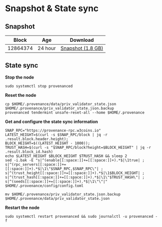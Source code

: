 # Snapshot & State sync

## Snapshot

| Block   | Age      | Download                                                                                                                     |
| ------- | -------- | ---------------------------------------------------------------------------------------------------------------------------- |
|   12864374   |  24 hour | [Snapshot (1.8 GB)](https://s3.eu-central-1.amazonaws.com/w3coins.io/snapshots/provenance-mainnet/provenance_snapsot_latest.tar.lz4)  |

## State sync

**Stop the node**

```
sudo systemctl stop provenanced
```

**Reset the node**

```
cp $HOME/.provenance/data/priv_validator_state.json $HOME/.provenance/priv_validator_state.json.backup
provenanced tendermint unsafe-reset-all --home $HOME/.provenance
```

**Get and configure the state sync information**

```
SNAP_RPC="https://provenance-rpc.w3coins.io"
LATEST_HEIGHT=$(curl -s $SNAP_RPC/block | jq -r .result.block.header.height);
BLOCK_HEIGHT=$((LATEST_HEIGHT - 1000));
TRUST_HASH=$(curl -s "$SNAP_RPC/block?height=$BLOCK_HEIGHT" | jq -r .result.block_id.hash) 
echo $LATEST_HEIGHT $BLOCK_HEIGHT $TRUST_HASH && sleep 2
sed -i.bak -E "s|^(enable[[:space:]]+=[[:space:]]+).*$|\1true| ;
s|^(rpc_servers[[:space:]]+=[[:space:]]+).*$|\1\"$SNAP_RPC,$SNAP_RPC\"| ;
s|^(trust_height[[:space:]]+=[[:space:]]+).*$|\1$BLOCK_HEIGHT| ;
s|^(trust_hash[[:space:]]+=[[:space:]]+).*$|\1\"$TRUST_HASH\"| ;
s|^(seeds[[:space:]]+=[[:space:]]+).*$|\1\"\"|" $HOME/.provenance/config/config.toml
```

```
mv $HOME/.provenance/priv_validator_state.json.backup $HOME/.provenance/data/priv_validator_state.json
```

**Restart the node**

```
sudo systemctl restart provenanced && sudo journalctl -u provenanced -f
```
